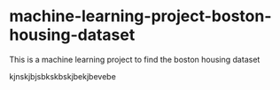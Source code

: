 # machine-learning-project-boston-housing-dataset
 This is a machine learning project to find the boston housing dataset 
 
kjnskjbjsbkskbskjbekjbevebe

